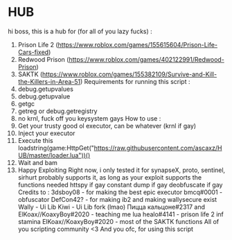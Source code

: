# HUB
hi boss, this is a hub for (for all of you lazy fucks) :
1. Prison Life 2 (https://www.roblox.com/games/155615604/Prison-Life-Cars-fixed)
2. Redwood Prison (https://www.roblox.com/games/402122991/Redwood-Prison)
3. SAKTK (https://www.roblox.com/games/155382109/Survive-and-Kill-the-Killers-in-Area-51)
Requirements for running this script : 
1. debug.getupvalues
2. debug.getupvalue
3. getgc
4. getreg or debug.getregistry
5. no krnl, fuck off you keysystem gays
How to use :
1. Get your trusty good ol executor, can be whatever (krnl if gay)
2. Inject your executor
3. Execute this 
loadstring(game:HttpGet("https://raw.githubusercontent.com/ascaxz/HUB/master/loader.lua"))()
4. Wait and bam
5. Happy Exploiting
Right now, i only tested it for synapseX, proto, sentinel, sirhurt probably supports it, as long as your exploit supports the functions needed
httspy if gay
constant dump if gay
deobfuscate if gay
Credits to :
3dsboy08 - for making the best epic executor
bmcq#0001 - obfuscator
DefCon42? - for making ib2 and making wallysecure exist
Wally - Ui Lib
Kiwi - Ui Lib fork (lmao)
Пицца кальцоне#2317 and ElKoax//KoaxyBoy#2020 - teaching me lua
healo#4141 - prison life 2 inf stamina
ElKoax//KoaxyBoy#2020 - most of the SAKTK functions
All of you scripting community <3
And you ofc, for using this script
